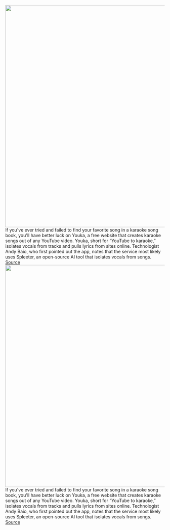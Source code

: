 <img src='https://cdn.vox-cdn.com/uploads/chorus_image/image/50858597/tldr-logo.1473954443.png' width='700px' /><br/>
If you've ever tried and failed to find your favorite song in a karaoke song book, you'll have better luck on Youka, a free website that creates karaoke songs out of any YouTube video. Youka, short for “YouTube to karaoke,” isolates vocals from tracks and pulls lyrics from sites online. Technologist Andy Baio, who first pointed out the app, notes that the service most likely uses Spleeter, an open-source AI tool that isolates vocals from songs.
<a href='https://www.theverge.com/tldr/2020/2/19/21144452/youtube-youka-club-karaoke-lyrics'> Source <a/><img src='https://cdn.vox-cdn.com/uploads/chorus_image/image/50858597/tldr-logo.1473954443.png' width='700px' /><br/>
If you've ever tried and failed to find your favorite song in a karaoke song book, you'll have better luck on Youka, a free website that creates karaoke songs out of any YouTube video. Youka, short for “YouTube to karaoke,” isolates vocals from tracks and pulls lyrics from sites online. Technologist Andy Baio, who first pointed out the app, notes that the service most likely uses Spleeter, an open-source AI tool that isolates vocals from songs.
<a href='https://www.theverge.com/tldr/2020/2/19/21144452/youtube-youka-club-karaoke-lyrics'> Source <a/>
